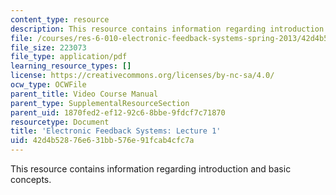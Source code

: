 ```yaml
---
content_type: resource
description: This resource contains information regarding introduction and basic concepts.
file: /courses/res-6-010-electronic-feedback-systems-spring-2013/42d4b52876e631bb576e91fcab4cfc7a_MITRES_6-010S13_lec01.pdf
file_size: 223073
file_type: application/pdf
learning_resource_types: []
license: https://creativecommons.org/licenses/by-nc-sa/4.0/
ocw_type: OCWFile
parent_title: Video Course Manual
parent_type: SupplementalResourceSection
parent_uid: 1870fed2-ef12-92c6-8bbe-9fdcf7c71870
resourcetype: Document
title: 'Electronic Feedback Systems: Lecture 1'
uid: 42d4b528-76e6-31bb-576e-91fcab4cfc7a
---
```

This resource contains information regarding introduction and basic concepts.